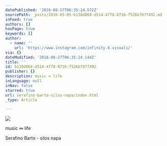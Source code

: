 ```yaml
---
datePublished: '2016-08-27T06:35:24.572Z'
sourcePath: _posts/2016-05-05-b138d868-d514-4ff8-8716-f526b707f492.md
inFeed: true
authors: []
hasPage: true
keywords: []
author:
  - name: ''
    url: 'https://www.instagram.com/infinity.8.visuals/'
via: {}
dateModified: '2016-08-27T06:35:24.144Z'
title: ''
id: b138d868-d514-4ff8-8716-f526b707f492
publisher: {}
description: music ∞ life
inLanguage: null
inNav: false
starred: true
url: serafino-barto-silos-napa/index.html
_type: Article

---
```

![](https://s3-us-west-2.amazonaws.com/the-grid-img/p/067cca48a48a6847bf3bb09cb75e84abbcd029fa.jpg)

music ∞ life

Serafino Barto - silos napa